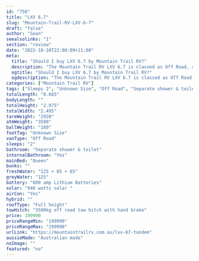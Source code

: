 ```yaml
---
id: "756"
title: "LXV 6.7"
slug: "Mountain-Trail-RV-LXV-6-7"
draft: "false"
author: "Sean"
seealsolinks: "1"
section: "review"
date: "2022-10-10T22:00:09+11:00"
meta:
  title: "Should I buy LXV 6.7 by Mountain Trail RV?"
  description: "The Mountain Trail RV LXV 6.7 is classed as Off Road, and sleeps 2 people. It is Australian made and comes in at Unknown Size. It generally has Separate shower & toilet."
  ogtitle: "Should I buy LXV 6.7 by Mountain Trail RV?"
  ogdescription: "The Mountain Trail RV LXV 6.7 is classed as Off Road, and sleeps 2 people. It is Australian made and comes in at Unknown Size. It generally has Separate shower & toilet."
categories: ["Mountain Trail RV"]
tags: ["Sleeps 2", "Unknown Size", "Off Road", "Separate shower & toilet", "Full height", "Over 100k", "Australian made"]
totalLength: "8.665"
bodyLength: ""
totalHeight: "2.975"
totalWidth: "2.495"
tareWeight: "2920"
atmWeight: "3500"
ballWeight: "180"
footTag: "Unknown Size"
vanType: "Off Road"
sleeps: "2"
bathroom: "Separate shower & toilet"
internalBathroom: "Yes"
mainBed: "Queen"
bunks: ""
freshWater: "125 + 85 + 85"
greyWater: "125"
battery: "600 amp Lithium Batteries"
solar: "940 watts solar "
airCon: "Yes"
hybrid: ""
roofType: "Full height"
towHitch: "3500kg off road tow hitch with hand brake"
price: 199990
priceRangeMin: "199990"
priceRangeMax: "199990"
urlLink: "https://mountaintrailrv.com.au/lxv-67-tandem"
aussieMade: "Australian made"
noImage: ""
featured: "no"
---
```

